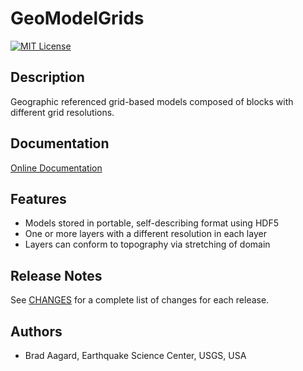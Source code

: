 # GeoModelGrids

[![MIT License](https://img.shields.io/badge/license-MIT-blue.svg)](https://github.com/baagaard-usgs/geomodelgrids/blob/master/LICENSE)

## Description

Geographic referenced grid-based models composed of blocks with
different grid resolutions.

## Documentation

[Online Documentation](https://baagaard-usgs.github.io/geomodelgrids)

## Features

* Models stored in portable, self-describing format using HDF5
* One or more layers with a different resolution in each layer
* Layers can conform to topography via stretching of domain

## Release Notes

See [CHANGES](CHANGES.md) for a complete list of changes for each
release.

## Authors

* Brad Aagard, Earthquake Science Center, USGS, USA
